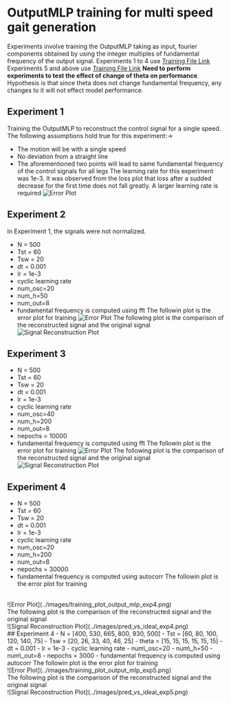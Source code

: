# OutputMLP training for multi speed gait generation
Experiments involve training the OutputMLP taking as input, fourier components obtained by using the integer multiples of fundamental frequency of the output signal. 
Experiments 1 to 4 use [Training File Link](train.py)
Experiments 5 and above use [Training File Link](train2.py)
**Need to perform experiments to test the effect of change of theta on performance**. Hypothesis is that since theta does not change fundamental frequency, any changes to it will not effect model performance.
## Experiment 1
Training the OutputMLP to reconstruct the control signal for a single speed.
The following assumptions hold true for this experiment:->
- The motion will be with a single speed
- No deviation from a straight line
- The aforementioned two points will lead to same fundamental frequency of the control signals for all legs
The learning rate for this experiment was 1e-3. 
It was observed from the loss plot that loss after a sudded decrease for the first time does not fall greatly. 
A larger learning rate is required
![Error Plot](../images/training_plot_output_mlp_exp1.png)
## Experiment 2
In Experiment 1, the signals were not normalized. 
- N = 500
- Tst = 60
- Tsw = 20
- dt = 0.001
- lr = 1e-3
- cyclic learning rate
- num\_osc=20
- num\_h=50
- num\_out=8
- fundamental frequency is computed using fft 
The followin plot is the error plot for training
![Error Plot](../images/training_plot_output_mlp_exp2.png)
The following plot is the comparison of the reconstructed signal and the original signal
![Signal Reconstruction Plot](../images/pred_vs_ideal_exp2.png)
## Experiment 3
- N = 500
- Tst = 60
- Tsw = 20
- dt = 0.001
- lr = 1e-3
- cyclic learning rate
- num\_osc=40
- num\_h=200
- num\_out=8
- nepochs = 10000
- fundamental frequency is computed using fft
The followin plot is the error plot for training
![Error Plot](../images/training_plot_output_mlp_exp3.png)
The following plot is the comparison of the reconstructed signal and the original signal
![Signal Reconstruction Plot](../images/pred_vs_ideal_exp3.png)
## Experiment 4
- N = 500 
- Tst = 60
- Tsw = 20
- dt = 0.001
- lr = 1e-3
- cyclic learning rate
- num\_osc=20
- num\_h=200
- num\_out=8
- nepochs = 30000
- fundamental frequency is computed using autocorr 
The followin plot is the error plot for training
<br/>
![Error Plot](../images/training_plot_output_mlp_exp4.png)
<br/>
The following plot is the comparison of the reconstructed signal and the original signal
<br/>
![Signal Reconstruction Plot](../images/pred_vs_ideal_exp4.png)
<br/>
## Experiment 4
- N = [400, 530, 665, 800, 930, 500]
- Tst = [60, 80, 100, 120, 140, 75]
- Tsw = [20, 26, 33, 40, 46, 25]
- theta = [15, 15, 15, 15, 15, 15]
- dt = 0.001
- lr = 1e-3
- cyclic learning rate
- num\_osc=20
- num\_h=50
- num\_out=8
- nepochs = 3000
- fundamental frequency is computed using autocorr
The followin plot is the error plot for training
<br/>
![Error Plot](../images/training_plot_output_mlp_exp5.png)
<br/>
The following plot is the comparison of the reconstructed signal and the original signal
<br/>
![Signal Reconstruction Plot](../images/pred_vs_ideal_exp5.png)

